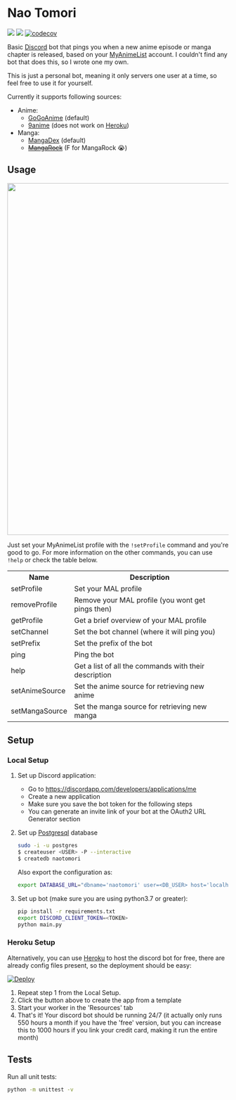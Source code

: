 # Nao Tomori
[![](https://github.com/ZhongXiLu/NaoTomori/workflows/Python%20CI/badge.svg)](https://github.com/ZhongXiLu/NaoTomori/actions?query=workflow%3A%22Python+CI%22)
[![](https://github.com/ZhongXiLu/NaoTomori/workflows/API%20CI/badge.svg)](https://github.com/ZhongXiLu/NaoTomori/actions?query=workflow%3A%22API+CI%22)
[![codecov](https://codecov.io/gh/ZhongXiLu/NaoTomori/branch/master/graph/badge.svg)](https://codecov.io/gh/ZhongXiLu/NaoTomori)

Basic [Discord](https://discordapp.com/) bot that pings you when a new anime episode or manga chapter is released, based on your [MyAnimeList](https://myanimelist.net/) account. I couldn't find any bot that does this, so I wrote one my own.

This is just a personal bot, meaning it only servers one user at a time, so feel free to use it for yourself.

Currently it supports following sources:
- Anime:
    - [GoGoAnime](https://www4.gogoanime.io/) (default)
    - [9anime](https://www1.9anime.nl/home) (does not work on [Heroku](https://www.heroku.com/))
- Manga:
    - [MangaDex](https://mangadex.org/) (default)
    - ~~[MangaRock](https://mangarock.com/)~~ (F for MangaRock 😭)

## Usage

<img src="https://i.imgur.com/w3FczKe.png" width="800">

Just set your MyAnimeList profile with the `!setProfile` command and you're good to go. For more information on the other commands, you can use `!help` or check the table below.

<table>
    <tr>
        <th>Name</th>
        <th>Description</th>
    </tr>
    <tr>
        <td>setProfile</td>
        <td>Set your MAL profile</td>
    </tr>
    <tr>
        <td>removeProfile</td>
        <td>Remove your MAL profile (you wont get pings then)</td>
    </tr>
    <tr>
        <td>getProfile</td>
        <td>Get a brief overview of your MAL profile</td>
    </tr>
    <tr>
        <td>setChannel</td>
        <td>Set the bot channel (where it will ping you)</td>
    </tr>
    <tr>
        <td>setPrefix</td>
        <td>Set the prefix of the bot</td>
    </tr>
    <tr>
        <td>ping</td>
        <td>Ping the bot</td>
    </tr>
    <tr>
        <td>help</td>
        <td>Get a list of all the commands with their description</td>
    </tr>
    <tr>
        <td>setAnimeSource</td>
        <td>Set the anime source for retrieving new anime</td>
    </tr>
    <tr>
        <td>setMangaSource</td>
        <td>Set the manga source for retrieving new manga</td>
    </tr>
</table>

## Setup

### Local Setup

1. Set up Discord application:
    - Go to https://discordapp.com/developers/applications/me
    - Create a new application
    - Make sure you save the bot token for the following steps
    - You can generate an invite link of your bot at the OAuth2 URL Generator section
2. Set up [Postgresql](https://www.postgresql.org/) database
    ```bash
    sudo -i -u postgres
    $ createuser <USER> -P --interactive
    $ createdb naotomori
    ```
    Also export the configuration as:
    ```bash
    export DATABASE_URL="dbname='naotomori' user=<DB_USER> host='localhost' password=<DB_PASSWORD>"
    ```

3. Set up bot (make sure you are using python3.7 or greater):
    ```bash
    pip install -r requirements.txt
    export DISCORD_CLIENT_TOKEN=<TOKEN>
    python main.py
    ```

### Heroku Setup

Alternatively, you can use [Heroku](https://www.heroku.com/) to host the discord bot for free, there are already config files present, so the deployment should be easy:

[![Deploy](https://www.herokucdn.com/deploy/button.png)](https://heroku.com/deploy?template=https://github.com/ZhongXiLu/NaoTomori)

1. Repeat step 1 from the Local Setup.
2. Click the button above to create the app from a template
3. Start your worker in the 'Resources' tab
4. That's it! Your discord bot should be running 24/7 (it actually only runs 550 hours a month if you have the 'free' version, but you can increase this to 1000 hours if you link your credit card, making it run the entire month)

## Tests

Run all unit tests:
```bash
python -m unittest -v
```
